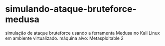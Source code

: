 # simulando-ataque-bruteforce-medusa
simulação de ataque bruteforce usando a ferramenta Medusa no Kali Linux em ambiente virtualizado. máquina alvo: Metasploitable 2
